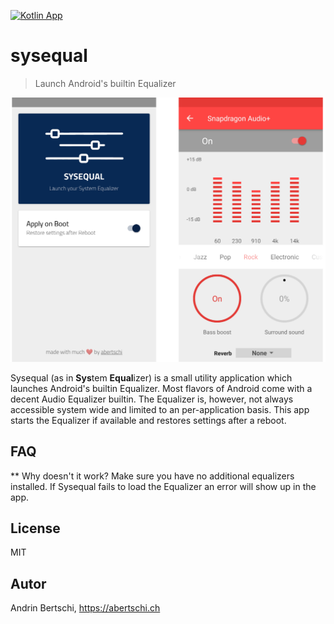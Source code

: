 [![Kotlin App](https://img.shields.io/badge/Android-Kotlin-green.svg?style=flat)]()

# sysequal

> Launch Android's builtin Equalizer

<img src="./assets/cover.png" width="900">

Sysequal (as in **Sys**tem **Equal**izer) is a small utility
application which launches Android's builtin Equalizer. Most flavors of Android
come with a decent Audio Equalizer builtin. The Equalizer is, however, not
always accessible system wide and limited to an per-application
basis. This app starts the Equalizer if available and restores
settings after a reboot.

## FAQ
** Why doesn't it work?
Make sure you have no additional equalizers installed. If Sysequal
fails to load the Equalizer an error will show up in the app.

## License
MIT

## Autor
Andrin Bertschi, https://abertschi.ch
